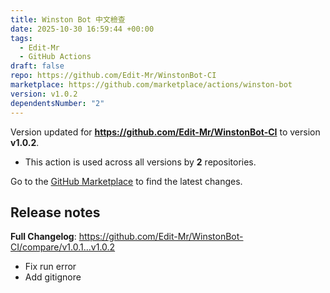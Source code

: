 ```yaml
---
title: Winston Bot 中文檢查
date: 2025-10-30 16:59:44 +00:00
tags:
  - Edit-Mr
  - GitHub Actions
draft: false
repo: https://github.com/Edit-Mr/WinstonBot-CI
marketplace: https://github.com/marketplace/actions/winston-bot
version: v1.0.2
dependentsNumber: "2"
---
```



Version updated for **https://github.com/Edit-Mr/WinstonBot-CI** to version **v1.0.2**.
- This action is used across all versions by **2** repositories.

Go to the [GitHub Marketplace](https://github.com/marketplace/actions/winston-bot) to find the latest changes.

## Release notes

**Full Changelog**: https://github.com/Edit-Mr/WinstonBot-CI/compare/v1.0.1...v1.0.2

* Fix run error
* Add gitignore
